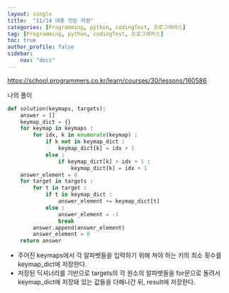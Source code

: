 ```yaml
---
layout: single
title:  "11/14 대충 만든 자판"
categories: [Programming, python, codingTest, 프로그래머스]
tag: [Programming, python, codingTest, 프로그래머스]
toc: true
author_profile: false
sidebar:
    nav: "docs"
---
```


https://school.programmers.co.kr/learn/courses/30/lessons/160586



나의 풀이

```python
def solution(keymaps, targets):
    answer = []
    keymap_dict = {}
    for keymap in keymaps :
        for idx, k in enumerate(keymap) :
            if k not in keymap_dict :
                keymap_dict[k] = idx + 1
            else :
                if keymap_dict[k] > idx + 1 :
                    keymap_dict[k] = idx + 1
    answer_element = 0
    for target in targets :
        for t in target :
            if t in keymap_dict :
                answer_element += keymap_dict[t]
            else :
                answer_element = -1
                break
        answer.append(answer_element)
        answer_element = 0
    return answer
```

* 주어진 keymaps에서 각 알파벳들을 입력하기 위해 쳐야 하는 키의 최소 횟수를 keymap_dict에 저장한다.
* 저장된 딕셔너리를 기반으로 targets의 각 원소의 알파벳들을 for문으로 돌려서 keymap_dict에 저장돼 있는 값들을 더해나간 뒤, result에 저장한다.